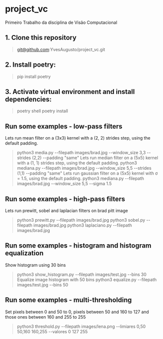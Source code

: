 # project_vc
Primeiro Trabalho da disciplina de Visão Computacional

## 1. Clone this repository
> git@github.com:YvesAugusto/project_vc.git
## 2. Install poetry: 
> pip install poetry
## 3. Activate virtual environment and install dependencies: 
> poetry shell
> poetry install
## Run some examples - low-pass filters
Lets run mean filter on a (3x3) kernel with a (2, 2) strides step, using the default padding. 
> python3 media.py --filepath images/brad.jpg --window_size 3,3 --strides (2,2) --padding "same"
Lets run median filter on a (5x5) kernel with a (1, 1) strides step, using the default padding. 
> python3 mediana.py --filepath images/brad.jpg --window_size 5,5 --strides (1,1) --padding "same"
Lets run gaussian filter on a (5x5) kernel with σ = 1.5, using the default padding. 
> python3 mediana.py --filepath images/brad.jpg --window_size 5,5 --sigma 1.5
## Run some examples - high-pass filters
Lets run prewitt, sobel and laplacian filters on brad pitt image
> python3 prewitt.py --filepath images/brad.jpg
> python3 sobel.py --filepath images/brad.jpg
> python3 laplaciano.py --filepath images/brad.jpg
## Run some examples - histogram and histogram equalization
Show histogram using 30 bins
> python3 show_histogram.py --filepath images/test.jpg --bins 30
Equalize image histogram with 50 bins
> python3 equalize.py --filepath images/test.jpg --bins 50
## Run some examples - multi-thresholding
Set pixels between 0 and 50 to 0, pixels between 50 and 160 to 127 and those ones between 160 and 255 to 255
> python3 threshold.py --filepath images/lena.png --limiares 0,50 50,160 160,255 --valores 0 127 255
